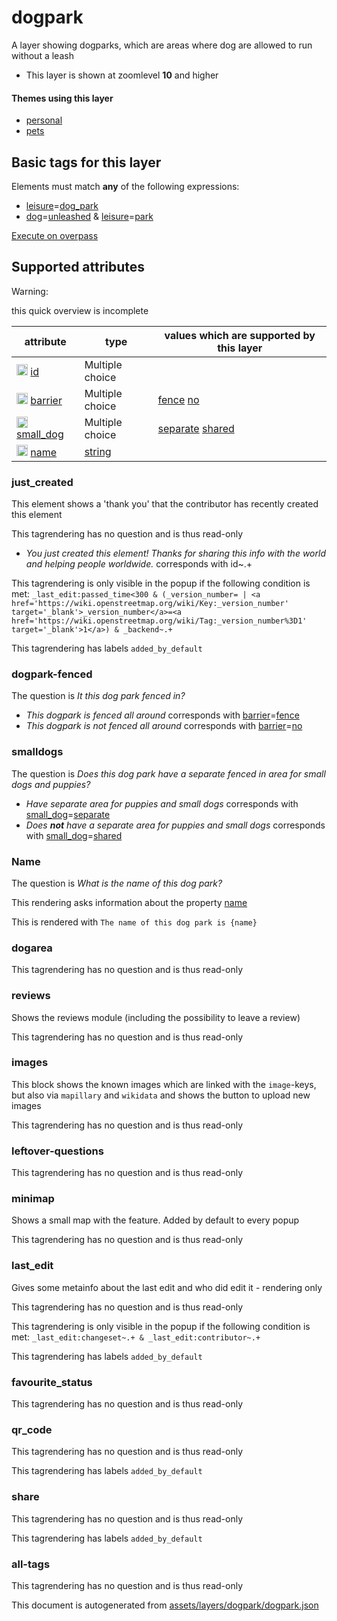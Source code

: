 [//]: # (WARNING: this file is automatically generated. Please find the sources at the bottom and edit those sources)

 dogpark 
=========





A layer showing dogparks, which are areas where dog are allowed to run without a leash






  - This layer is shown at zoomlevel **10** and higher




#### Themes using this layer 





  - [personal](https://mapcomplete.org/personal)
  - [pets](https://mapcomplete.org/pets)




 Basic tags for this layer 
---------------------------



Elements must match **any** of the following expressions:

 - <a href='https://wiki.openstreetmap.org/wiki/Key:leisure' target='_blank'>leisure</a>=<a href='https://wiki.openstreetmap.org/wiki/Tag:leisure%3Ddog_park' target='_blank'>dog_park</a>
 - <a href='https://wiki.openstreetmap.org/wiki/Key:dog' target='_blank'>dog</a>=<a href='https://wiki.openstreetmap.org/wiki/Tag:dog%3Dunleashed' target='_blank'>unleashed</a> & <a href='https://wiki.openstreetmap.org/wiki/Key:leisure' target='_blank'>leisure</a>=<a href='https://wiki.openstreetmap.org/wiki/Tag:leisure%3Dpark' target='_blank'>park</a>

[Execute on overpass](http://overpass-turbo.eu/?Q=%5Bout%3Ajson%5D%5Btimeout%3A90%5D%3B%28%20%20%20%20nwr%5B%22leisure%22%3D%22dog_park%22%5D%28%7B%7Bbbox%7D%7D%29%3B%0A%20%20%20%20nwr%5B%22dog%22%3D%22unleashed%22%5D%5B%22leisure%22%3D%22park%22%5D%28%7B%7Bbbox%7D%7D%29%3B%0A%29%3Bout%20body%3B%3E%3Bout%20skel%20qt%3B)



 Supported attributes 
----------------------



Warning: 

this quick overview is incomplete



attribute | type | values which are supported by this layer
----------- | ------ | ------------------------------------------
[<img src='https://mapcomplete.org/assets/svg/statistics.svg' height='18px'>](https://taginfo.openstreetmap.org/keys/id#values) [id](https://wiki.openstreetmap.org/wiki/Key:id) | Multiple choice | 
[<img src='https://mapcomplete.org/assets/svg/statistics.svg' height='18px'>](https://taginfo.openstreetmap.org/keys/barrier#values) [barrier](https://wiki.openstreetmap.org/wiki/Key:barrier) | Multiple choice | [fence](https://wiki.openstreetmap.org/wiki/Tag:barrier%3Dfence) [no](https://wiki.openstreetmap.org/wiki/Tag:barrier%3Dno)
[<img src='https://mapcomplete.org/assets/svg/statistics.svg' height='18px'>](https://taginfo.openstreetmap.org/keys/small_dog#values) [small_dog](https://wiki.openstreetmap.org/wiki/Key:small_dog) | Multiple choice | [separate](https://wiki.openstreetmap.org/wiki/Tag:small_dog%3Dseparate) [shared](https://wiki.openstreetmap.org/wiki/Tag:small_dog%3Dshared)
[<img src='https://mapcomplete.org/assets/svg/statistics.svg' height='18px'>](https://taginfo.openstreetmap.org/keys/name#values) [name](https://wiki.openstreetmap.org/wiki/Key:name) | [string](../SpecialInputElements.md#string) | 




### just_created 



This element shows a 'thank you' that the contributor has recently created this element

This tagrendering has no question and is thus read-only





  - *You just created this element! Thanks for sharing this info with the world and helping people worldwide.*  corresponds with  id~.+


This tagrendering is only visible in the popup if the following condition is met: `_last_edit:passed_time<300 & (_version_number= | <a href='https://wiki.openstreetmap.org/wiki/Key:_version_number' target='_blank'>_version_number</a>=<a href='https://wiki.openstreetmap.org/wiki/Tag:_version_number%3D1' target='_blank'>1</a>) & _backend~.+`

This tagrendering has labels  `added_by_default`



### dogpark-fenced 



The question is  *It this dog park fenced in?*





  - *This dogpark is fenced all around*  corresponds with  <a href='https://wiki.openstreetmap.org/wiki/Key:barrier' target='_blank'>barrier</a>=<a href='https://wiki.openstreetmap.org/wiki/Tag:barrier%3Dfence' target='_blank'>fence</a>
  - *This dogpark is not fenced all around*  corresponds with  <a href='https://wiki.openstreetmap.org/wiki/Key:barrier' target='_blank'>barrier</a>=<a href='https://wiki.openstreetmap.org/wiki/Tag:barrier%3Dno' target='_blank'>no</a>




### smalldogs 



The question is  *Does this dog park have a separate fenced in area for small dogs and puppies?*





  - *Have separate area for puppies and small dogs*  corresponds with  <a href='https://wiki.openstreetmap.org/wiki/Key:small_dog' target='_blank'>small_dog</a>=<a href='https://wiki.openstreetmap.org/wiki/Tag:small_dog%3Dseparate' target='_blank'>separate</a>
  - *Does <strong>not</strong> have a separate area for puppies and small dogs*  corresponds with  <a href='https://wiki.openstreetmap.org/wiki/Key:small_dog' target='_blank'>small_dog</a>=<a href='https://wiki.openstreetmap.org/wiki/Tag:small_dog%3Dshared' target='_blank'>shared</a>




### Name 



The question is  *What is the name of this dog park?*

This rendering asks information about the property  [name](https://wiki.openstreetmap.org/wiki/Key:name) 

This is rendered with  `The name of this dog park is {name}`





### dogarea 



This tagrendering has no question and is thus read-only





### reviews 



Shows the reviews module (including the possibility to leave a review)

This tagrendering has no question and is thus read-only





### images 



This block shows the known images which are linked with the `image`-keys, but also via `mapillary` and `wikidata` and shows the button to upload new images

This tagrendering has no question and is thus read-only





### leftover-questions 



This tagrendering has no question and is thus read-only





### minimap 



Shows a small map with the feature. Added by default to every popup

This tagrendering has no question and is thus read-only





### last_edit 



Gives some metainfo about the last edit and who did edit it - rendering only

This tagrendering has no question and is thus read-only



This tagrendering is only visible in the popup if the following condition is met: `_last_edit:changeset~.+ & _last_edit:contributor~.+`

This tagrendering has labels  `added_by_default`



### favourite_status 



This tagrendering has no question and is thus read-only





### qr_code 



This tagrendering has no question and is thus read-only



This tagrendering has labels  `added_by_default`



### share 



This tagrendering has no question and is thus read-only



This tagrendering has labels  `added_by_default`



### all-tags 



This tagrendering has no question and is thus read-only

 

This document is autogenerated from [assets/layers/dogpark/dogpark.json](https://github.com/pietervdvn/MapComplete/blob/develop/assets/layers/dogpark/dogpark.json)
